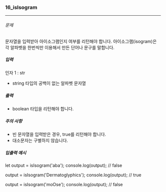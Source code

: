### 16_isIsogram


***

###### 문제 

문자열을 입력받아 아이소그램인지 여부를 리턴해야 합니다. 아이소그램(isogram)은 각 알파벳을 한번씩만 이용해서 만든 단어나 문구를 말합니다.

##### 입력

인자 1 : str
- string 타입의 공백이 없는 알파벳 문자열

##### 출력

- boolean 타입을 리턴해야 합니다.

##### 주의 사항

- 빈 문자열을 입력받은 경우, true를 리턴해야 합니다.
- 대소문자는 구별하지 않습니다.

##### 입출력 예시

let output = isIsogram('aba');
console.log(output); // false

output = isIsogram('Dermatoglyphics');
console.log(output); // true

output = isIsogram('moOse');
console.log(output); // false